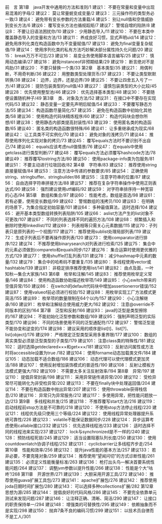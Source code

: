 前　言
第1章　java开发中通用的方法和准则/1
建议1： 不要在常量和变量中出现易混淆的字母/2
建议2： 莫让常量蜕变成变量/2
建议3： 三元操作符的类型务必一致/3
建议4： 避免带有变长参数的方法重载/4
建议5： 别让null值和空值威胁到变长方法/6
建议6： 覆写变长方法也循规蹈矩/7
建议7： 警惕自增的陷阱/8
建议8： 不要让旧语法困扰你/10
建议9： 少用静态导入/11
建议10： 不要在本类中覆盖静态导入的变量和方法/13
建议11： 养成良好习惯，显式声明uid/14
建议12： 避免用序列化类在构造函数中为不变量赋值/17
建议13： 避免为final变量复杂赋值/19
建议14： 使用序列化类的私有方法巧妙解决部分属性持久化问题/20
建议15： break万万不可忘/23
建议16： 易变业务使用脚本语言编写/25
建议17： 慎用动态编译/27
建议18： 避免instanceof非预期结果/29
建议19： 断言绝对不是鸡肋/31
建议20： 不要只替换一个类/33
第2章　基本类型/35
建议21： 用偶判断，不用奇判断/36
建议22： 用整数类型处理货币/37
建议23： 不要让类型默默转换/38
建议24： 边界，边界，还是边界/39
建议25： 不要让四舍五入亏了一方/41
建议26： 提防包装类型的null值/43
建议27： 谨慎包装类型的大小比较/45
建议28： 优先使用整型池/46
建议29： 优先选择基本类型/48
建议30： 不要随便设置随机种子/49
第3章　类、对象及方法/52
建议31： 在接口中不要存在实现代码/53
建议32： 静态变量一定要先声明后赋值/54
建议33： 不要覆写静态方法/55
建议34： 构造函数尽量简化/57
建议35： 避免在构造函数中初始化其他类/58
建议36： 使用构造代码块精炼程序/60
建议37： 构造代码块会想你所想/61
建议38： 使用静态内部类提高封装性/63
建议39： 使用匿名类的构造函数/65
建议40： 匿名类的构造函数很特殊/66
建议41： 让多重继承成为现实/68
建议42： 让工具类不可实例化/70
建议43： 避免对象的浅拷贝/71
建议44： 推荐使用序列化实现对象的拷贝/73
建议45： 覆写equals方法时不要识别不出自己/74
建议46： equals应该考虑null值情景/76
建议47： 在equals中使用getclass进行类型判断/77
建议48： 覆写equals方法必须覆写hashcode方法/78
建议49： 推荐覆写tostring方法/80
建议50： 使用package-info类为包服务/81
建议51： 不要主动进行垃圾回收/82
第4章　字符串/83
建议52： 推荐使用string直接量赋值/84
建议53： 注意方法中传递的参数要求/85
建议54： 正确使用string、stringbuffer、stringbuilder/86
建议55： 注意字符串的位置/87
建议56： 自由选择字符串拼接方法/88
建议57： 推荐在复杂字符串操作中使用正则表达式/90
建议58： 强烈建议使用utf编码/92
建议59： 对字符串排序持一种宽容的心态/94
第5章　数组和集合/97
建议60： 性能考虑，数组是首选/98
建议61： 若有必要，使用变长数组/99
建议62： 警惕数组的浅拷贝/100
建议63： 在明确的场景下，为集合指定初始容量/101
建议64： 多种最值算法，适时选择/104
建议65： 避开基本类型数组转换列表陷阱/105
建议66： aslist方法产生的list对象不可更改/107
建议67： 不同的列表选择不同的遍历方法/108
建议68： 频繁插入和删除时使用linkedlist/112
建议69： 列表相等只需关心元素数据/115
建议70：子列表只是原列表的一个视图/117
建议71： 推荐使用sublist处理局部列表/119
建议72： 生成子列表后不要再操作原列表/120
建议73： 使用comparator进行排序/122
建议74： 不推荐使用binarysearch对列表进行检索/125
建议75： 集合中的元素必须做到compareto和equals同步/127
建议76： 集合运算时使用更优雅的方式/129
建议77： 使用shuffle打乱列表/131
建议78： 减少hashmap中元素的数量/132
建议79： 集合中的哈希码不要重复/135
建议80： 多线程使用vector或hashtable/139
建议81： 非稳定排序推荐使用list/141
建议82： 由点及面，一叶知秋—集合大家族/143
第6章　枚举和注解/145
建议83： 推荐使用枚举定义常量/146
建议84： 使用构造函数协助描述枚举项/149
建议85： 小心switch带来的空值异常/150
建议86： 在switch的default代码块中增加assertionerror错误/152
建议87： 使用valueof前必须进行校验/152
建议88： 用枚举实现工厂方法模式更简洁/155
建议89： 枚举项的数量限制在64个以内/157
建议90： 小心注解继承/160
建议91： 枚举和注解结合使用威力更大/162
建议92： 注意@override不同版本的区别/164
第7章　泛型和反射/166
建议93： java的泛型是类型擦除的/167
建议94： 不能初始化泛型参数和数组/169
建议95： 强制声明泛型的实际类型/170
建议96： 不同的场景使用不同的泛型通配符/172
建议97： 警惕泛型是不能协变和逆变的/174
建议98： 建议采用的顺序是list[t]、list[?]、list[object]/176
建议99： 严格限定泛型类型采用多重界限/177
建议100： 数组的真实类型必须是泛型类型的子类型/179
建议101： 注意class类的特殊性/181
建议102： 适时选择getdeclared×××和get×××/181
建议103： 反射访问属性或方法时将accessible设置为true /182
建议104： 使用forname动态加载类文件/184
建议105： 动态加载不适合数组/186
建议106： 动态代理可以使代理模式更加灵活/188
建议107： 使用反射增加装饰模式的普适性/190
建议108： 反射让模板方法模式更强大/192
建议109： 不需要太多关注反射效率/194
第8章　异常/197
建议110： 提倡异常封装/198
建议111： 采用异常链传递异常/200
建议112： 受检异常尽可能转化为非受检异常/202
建议113： 不要在finally块中处理返回值/204
建议114： 不要在构造函数中抛出异常/207
建议115： 使用throwable获得栈信息/210
建议116： 异常只为异常服务/212
建议117： 多使用异常，把性能问题放一边/213
第9章　多线程和并发/215
建议118： 不推荐覆写start方法/216
建议119： 启动线程前stop方法是不可靠的/218
建议120： 不使用stop方法停止线程/220
建议121： 线程优先级只使用三个等级/224
建议122： 使用线程异常处理器提升系统可靠性/226
建议123： volatile不能保证数据同步/228
建议124： 异步运算考虑使用callable接口/232
建议125： 优先选择线程池/233
建议126： 适时选择不同的线程池来实现/237
建议127： lock与synchronized是不一样的/240
建议128： 预防线程死锁/245
建议129： 适当设置阻塞队列长度/250
建议130： 使用countdownlatch协调子线程/252
建议131： cyclicbarrier让多线程齐步走/254
第10章　性能和效率/256
建议132： 提升java性能的基本方法/257
建议133： 若非必要，不要克隆对象/259
建议134： 推荐使用“望闻问切”的方式诊断性能/261
建议135： 必须定义性能衡量标准/263
建议136： 枪打出头鸟—解决首要系统性能问题/264
建议137： 调整jvm参数以提升性能/266
建议138： 性能是个大“咕咚”/268
第11章　开源世界/271
建议139： 大胆采用开源工具/272
建议140： 推荐使用guava扩展工具包/273
建议141： apache扩展包/276
建议142： 推荐使用joda日期时间扩展包/280
建议143： 可以选择多种collections扩展/282
第12章　思想为源/285
建议144： 提倡良好的代码风格/286
建议145： 不要完全依靠单元测试来发现问题/287
建议146： 让注释正确、清晰、简洁/290
建议147： 让接口的职责保持单一/294
建议148： 增强类的可替换性/295
建议149： 依赖抽象而不是实现/298
建议150： 抛弃7条不良的编码习惯/299
建议151： 以技术员自律而不是工人/301